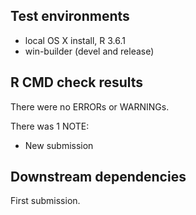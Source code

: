 ## Test environments
* local OS X install, R 3.6.1
* win-builder (devel and release)

## R CMD check results
There were no ERRORs or WARNINGs.

There was 1 NOTE:

* New submission

## Downstream dependencies
First submission.
